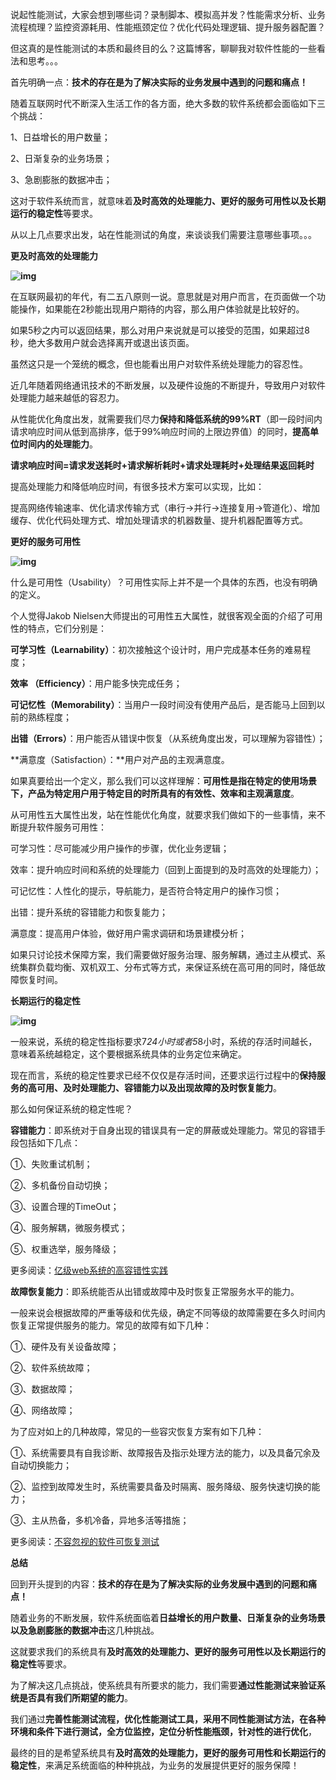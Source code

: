 说起性能测试，大家会想到哪些词？录制脚本、模拟高并发？性能需求分析、业务流程梳理？监控资源耗用、性能瓶颈定位？优化代码处理逻辑、提升服务器配置？

但这真的是性能测试的本质和最终目的么？这篇博客，聊聊我对软件性能的一些看法和思考。。。

 

首先明确一点：**技术的存在是为了解决实际的业务发展中遇到的问题和痛点！**

随着互联网时代不断深入生活工作的各方面，绝大多数的软件系统都会面临如下三个挑战：

1、日益增长的用户数量；

2、日渐复杂的业务场景；

3、急剧膨胀的数据冲击；

这对于软件系统而言，就意味着**及时高效的处理能力、更好的服务可用性以及长期运行的稳定性**等要求。

从以上几点要求出发，站在性能测试的角度，来谈谈我们需要注意哪些事项。。。

 

**更及时高效的处理能力**

**![img](https://img2018.cnblogs.com/blog/983980/201902/983980-20190216194236769-603424060.png)**

在互联网最初的年代，有二五八原则一说。意思就是对用户而言，在页面做一个功能操作，如果能在2秒能出现用户期待的内容，那么用户体验就是比较好的。

如果5秒之内可以返回结果，那么对用户来说就是可以接受的范围，如果超过8秒，绝大多数用户就会选择离开或退出该页面。

虽然这只是一个笼统的概念，但也能看出用户对软件系统处理能力的容忍性。

近几年随着网络通讯技术的不断发展，以及硬件设施的不断提升，导致用户对软件处理能力越来越低的容忍力。

从性能优化角度出发，就需要我们尽力**保持和降低系统的99%RT**（即一段时间内请求响应时间从低到高排序，低于99%响应时间的上限边界值）的同时，**提高单位时间内的处理能力**。

**请求响应时间=请求发送耗时+请求解析耗时+请求处理耗时+处理结果返回耗时**

提高处理能力和降低响应时间，有很多技术方案可以实现，比如：

提高网络传输速率、优化请求传输方式（串行→并行→连接复用→管道化）、增加缓存、优化代码处理方式、增加处理请求的机器数量、提升机器配置等方式。

 

**更好的服务可用性**

**![img](https://img2018.cnblogs.com/blog/983980/201902/983980-20190216194032435-70437758.png)**

什么是可用性（Usability）？可用性实际上并不是一个具体的东西，也没有明确的定义。

个人觉得Jakob Nielsen大师提出的可用性五大属性，就很客观全面的介绍了可用性的特点，它们分别是：

**可学习性（Learnability）**：初次接触这个设计时，用户完成基本任务的难易程度；

**效率 （Efficiency）**：用户能多快完成任务；

**可记忆性（Memorability）**：当用户一段时间没有使用产品后，是否能马上回到以前的熟练程度；

**出错（Errors）**：用户能否从错误中恢复（从系统角度出发，可以理解为容错性）；

**满意度（Satisfaction）：**用户对产品的主观满意度。

如果真要给出一个定义，那么我们可以这样理解：**可用性是指在特定的使用场景下，产品为特定用户用于特定目的时所具有的有效性、效率和主观满意度**。

从可用性五大属性出发，站在性能优化角度，就要求我们做如下的一些事情，来不断提升软件服务可用性：

可学习性：尽可能减少用户操作的步骤，优化业务逻辑；

效率：提升响应时间和系统的处理能力（回到上面提到的及时高效的处理能力）；

可记忆性：人性化的提示，导航能力，是否符合特定用户的操作习惯；

出错：提升系统的容错能力和恢复能力；

满意度：提高用户体验，做好用户需求调研和场景建模分析；

如果只讨论技术保障方案，我们需要做好服务治理、服务解耦，通过主从模式、系统集群负载均衡、双机双工、分布式等方式，来保证系统在高可用的同时，降低故障恢复时间。

 

**长期运行的稳定性**

**![img](https://img2018.cnblogs.com/blog/983980/201902/983980-20190216194605915-1405873640.png)**

一般来说，系统的稳定性指标要求7*24小时或者5*8小时，系统的存活时间越长，意味着系统越稳定，这个要根据系统具体的业务定位来确定。

现在而言，系统的稳定性要求已经不仅仅是存活时间，还要求运行过程中的**保持服务的高可用、及时处理能力、容错能力以及出现故障的及时恢复能力**。

那么如何保证系统的稳定性呢？

**容错能力**：即系统对于自身出现的错误具有一定的屏蔽或处理能力。常见的容错手段包括如下几点：

①、失败重试机制；

②、多机备份自动切换；

③、设置合理的TimeOut；

④、服务解耦，微服务模式；

⑤、权重选举，服务降级；

更多阅读：[亿级web系统的高容错性实践](https://blog.csdn.net/tanga842428/article/details/79664605)

**故障恢复能力**：即系统能否从出错或故障中及时恢复正常服务水平的能力。

一般来说会根据故障的严重等级和优先级，确定不同等级的故障需要在多久时间内恢复正常提供服务的能力。常见的故障有如下几种：

①、硬件及有关设备故障；

②、软件系统故障；

③、数据故障；

④、网络故障；

为了应对如上的几种故障，常见的一些容灾恢复方案有如下几种：

①、系统需要具有自我诊断、故障报告及指示处理方法的能力，以及具备冗余及自动切换能力；

②、监控到故障发生时，系统需要具备及时隔离、服务降级、服务快速切换的能力；

③、主从热备，多机冷备，异地多活等措施；

更多阅读：[不容忽视的软件可恢复测试](https://blog.csdn.net/xiaokuang513204/article/details/8629415)

 

**总结**

回到开头提到的内容：**技术的存在是为了解决实际的业务发展中遇到的问题和痛点！**

随着业务的不断发展，软件系统面临着**日益增长的用户数量、日渐复杂的业务场景以及急剧膨胀的数据冲击**这几种挑战。

这就要求我们的系统具有**及时高效的处理能力、更好的服务可用性以及长期运行的稳定性**等要求。

为了解决这几点挑战，使系统具有所要求的能力，我们需要**通过性能测试来验证系统是否具有我们所期望的能力**。

我们通过**完善性能测试流程，优化性能测试工具，采用不同性能测试方法，在各种环境和条件下进行测试，全方位监控，定位分析性能瓶颈，针对性的进行优化**，

最终的目的是希望系统具有**及时高效的处理能力，更好的服务可用性和长期运行的稳定性**，来满足系统面临的种种挑战，为业务的发展提供更好的服务保障！